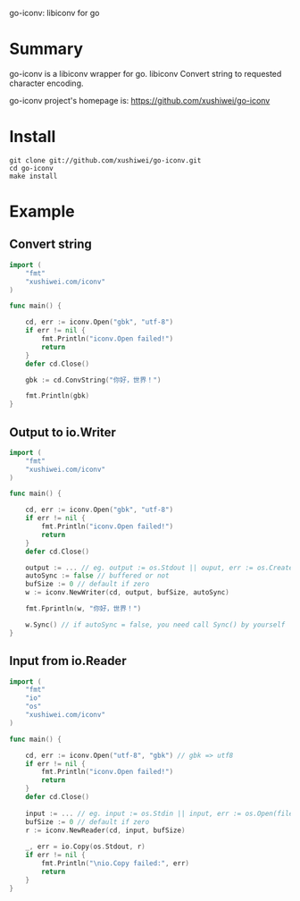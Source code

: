 go-iconv: libiconv for go

# Summary

go-iconv is a libiconv wrapper for go. libiconv Convert string to requested character encoding.

go-iconv project's homepage is: https://github.com/xushiwei/go-iconv


# Install

```
git clone git://github.com/xushiwei/go-iconv.git
cd go-iconv
make install
```

# Example

## Convert string

```go
import (
	"fmt"
	"xushiwei.com/iconv"
)

func main() {

	cd, err := iconv.Open("gbk", "utf-8")
	if err != nil {
		fmt.Println("iconv.Open failed!")
		return
	}
	defer cd.Close()

	gbk := cd.ConvString("你好，世界！")

	fmt.Println(gbk)
}
```

## Output to io.Writer

```go
import (
	"fmt"
	"xushiwei.com/iconv"
)

func main() {

	cd, err := iconv.Open("gbk", "utf-8")
	if err != nil {
		fmt.Println("iconv.Open failed!")
		return
	}
	defer cd.Close()

	output := ... // eg. output := os.Stdout || ouput, err := os.Create(file)
	autoSync := false // buffered or not
	bufSize := 0 // default if zero
	w := iconv.NewWriter(cd, output, bufSize, autoSync)

	fmt.Fprintln(w, "你好，世界！")

	w.Sync() // if autoSync = false, you need call Sync() by yourself
}
```

## Input from io.Reader

```go
import (
	"fmt"
	"io"
	"os"
	"xushiwei.com/iconv"
)

func main() {

	cd, err := iconv.Open("utf-8", "gbk") // gbk => utf8
	if err != nil {
		fmt.Println("iconv.Open failed!")
		return
	}
	defer cd.Close()
	
	input := ... // eg. input := os.Stdin || input, err := os.Open(file)
	bufSize := 0 // default if zero
	r := iconv.NewReader(cd, input, bufSize)
	
	_, err = io.Copy(os.Stdout, r)
	if err != nil {
		fmt.Println("\nio.Copy failed:", err)
		return
	}
}
```

